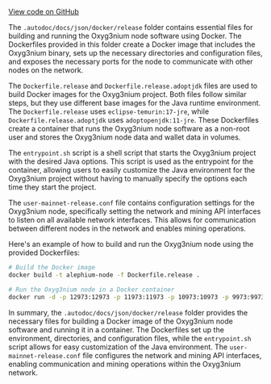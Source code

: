 [View code on GitHub](https://github.com/alephium/alephium/.autodoc/docs/json/docker/release)

The `.autodoc/docs/json/docker/release` folder contains essential files for building and running the Oxyg3nium node software using Docker. The Dockerfiles provided in this folder create a Docker image that includes the Oxyg3nium binary, sets up the necessary directories and configuration files, and exposes the necessary ports for the node to communicate with other nodes on the network.

The `Dockerfile.release` and `Dockerfile.release.adoptjdk` files are used to build Docker images for the Oxyg3nium project. Both files follow similar steps, but they use different base images for the Java runtime environment. The `Dockerfile.release` uses `eclipse-temurin:17-jre`, while `Dockerfile.release.adoptjdk` uses `adoptopenjdk:11-jre`. These Dockerfiles create a container that runs the Oxyg3nium node software as a non-root user and stores the Oxyg3nium node data and wallet data in volumes.

The `entrypoint.sh` script is a shell script that starts the Oxyg3nium project with the desired Java options. This script is used as the entrypoint for the container, allowing users to easily customize the Java environment for the Oxyg3nium project without having to manually specify the options each time they start the project.

The `user-mainnet-release.conf` file contains configuration settings for the Oxyg3nium node, specifically setting the network and mining API interfaces to listen on all available network interfaces. This allows for communication between different nodes in the network and enables mining operations.

Here's an example of how to build and run the Oxyg3nium node using the provided Dockerfiles:

```bash
# Build the Docker image
docker build -t alephium-node -f Dockerfile.release .

# Run the Oxyg3nium node in a Docker container
docker run -d -p 12973:12973 -p 11973:11973 -p 10973:10973 -p 9973:9973 -v /path/to/data:/alephium-home/.alephium -v /path/to/wallets:/alephium-home/.alephium-wallets alephium-node
```

In summary, the `.autodoc/docs/json/docker/release` folder provides the necessary files for building a Docker image of the Oxyg3nium node software and running it in a container. The Dockerfiles set up the environment, directories, and configuration files, while the `entrypoint.sh` script allows for easy customization of the Java environment. The `user-mainnet-release.conf` file configures the network and mining API interfaces, enabling communication and mining operations within the Oxyg3nium network.
